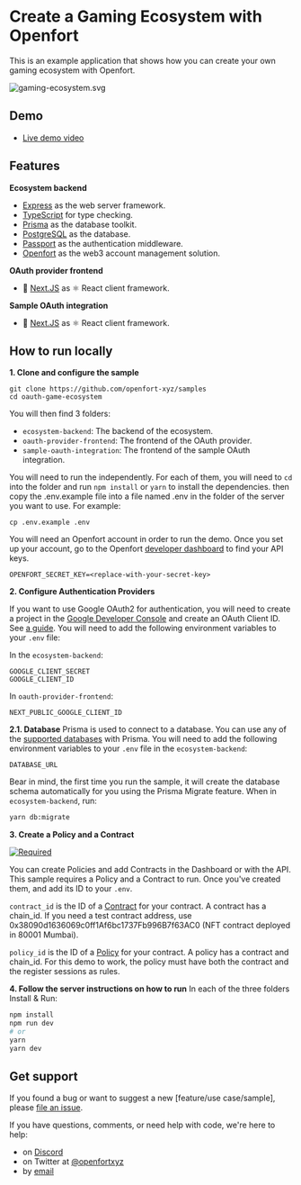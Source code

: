 # Create a Gaming Ecosystem with Openfort

This is an example application that shows how you can create your own gaming ecosystem with Openfort.

![gaming-ecosystem.svg](https://blog-cms.openfort.xyz/uploads/gaming_ecosystem_diagram_64758d2d96.svg)


## Demo
- [Live demo video]()




## Features

**Ecosystem backend**
- [Express](https://expressjs.com/) as the web server framework.
- [TypeScript](https://www.typescriptlang.org/) for type checking.
- [Prisma](https://www.prisma.io/) as the database toolkit.
- [PostgreSQL](https://www.postgresql.org/) as the database.
- [Passport](https://www.passportjs.org/) as the authentication middleware.
- [Openfort](https://www.openfort.xyz/) as the web3 account management solution.

**OAuth provider frontend**
- 🍨 [Next.JS](https://nextjs.org/) as ⚛️ React client framework.


**Sample OAuth integration**
- 🍨 [Next.JS](https://nextjs.org/) as ⚛️ React client framework.

## How to run locally

**1. Clone and configure the sample**

```
git clone https://github.com/openfort-xyz/samples
cd oauth-game-ecosystem
```

You will then find 3 folders:
- `ecosystem-backend`: The backend of the ecosystem.
- `oauth-provider-frontend`: The frontend of the OAuth provider.
- `sample-oauth-integration`: The frontend of the sample OAuth integration.

You will need to run the independently.
For each of them, you will need to `cd` into the folder and run `npm install` or `yarn` to install the dependencies. then copy the .env.example file into a file named .env in the folder of the server you want to use. For example:

```
cp .env.example .env
```

You will need an Openfort account in order to run the demo. Once you set up your account, go to the Openfort [developer dashboard](https://dashboard.openfort.xyz/apikeys) to find your API keys.

```
OPENFORT_SECRET_KEY=<replace-with-your-secret-key>
```

**2. Configure Authentication Providers**

If you want to use Google OAuth2 for authentication, you will need to create a project in the [Google Developer Console](https://console.developers.google.com/) and create an OAuth Client ID. See [a guide](https://developers.google.com/workspace/guides/create-credentials). You will need to add the following environment variables to your `.env` file:

In the `ecosystem-backend`:
```
GOOGLE_CLIENT_SECRET
GOOGLE_CLIENT_ID
```

In `oauth-provider-frontend`:
```
NEXT_PUBLIC_GOOGLE_CLIENT_ID
```

**2.1. Database**
Prisma is used to connect to a database. You can use any of the [supported databases](https://www.prisma.io/docs/concepts/components/prisma-schema/datasources/supported-databases) with Prisma. You will need to add the following environment variables to your `.env` file in the `ecosystem-backend`:

```
DATABASE_URL
```

Bear in mind, the first time you run the sample, it will create the database schema automatically for you using the Prisma Migrate feature. When in `ecosystem-backend`, run:

```bash
yarn db:migrate
```

**3. Create a Policy and a Contract**

[![Required](https://img.shields.io/badge/REQUIRED-TRUE-ORANGE.svg)](https://shields.io/)

You can create Policies and add Contracts in the Dashboard or with the API. This sample requires a Policy and a Contract to run. Once you've created them, and add its ID to your `.env`.

`contract_id` is the ID of a [Contract](https://www.openfort.xyz/docs/api/contracts#create-a-contract) for your contract. A contract has a chain_id. 
If you need a test contract address, use 0x38090d1636069c0ff1Af6bc1737Fb996B7f63AC0 (NFT contract deployed in 80001 Mumbai).

`policy_id` is the ID of a [Policy](https://www.openfort.xyz/docs/api/policies#create-a-policy) for your contract. A policy has a contract and chain_id. For this demo to work, the policy must have both the contract and the register sessions as rules.


**4. Follow the server instructions on how to run**
In each of the three folders Install & Run:

```bash
npm install
npm run dev
# or
yarn
yarn dev
```


## Get support
If you found a bug or want to suggest a new [feature/use case/sample], please [file an issue](../../../issues).

If you have questions, comments, or need help with code, we're here to help:
- on [Discord](https://discord.com/invite/t7x7hwkJF4)
- on Twitter at [@openfortxyz](https://twitter.com/StripeDev)
- by [email](mailto:support+github@openfort.xyz)




